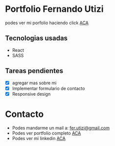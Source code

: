 # Portfolio Fernando Utizi

podes ver mi porfolio haciendo click [ACA](https://ferutizi.github.io/Portfolio/)

## Tecnologias usadas

- React
- SASS


## Tareas pendientes

- [x] agregar mas sobre mi
- [x] Implementar formulario de contacto
- [x] Responsive design

# Contacto

- Podes mandarme un mail a: fer.utizi@gmail.com
- Podes ver portfolio completo [ACA](https://ferutizi.github.io/Portfolio/)
- Podes ver mi linkedin [ACA](https://www.linkedin.com/in/fernando-utizi-2a72a3233/)
